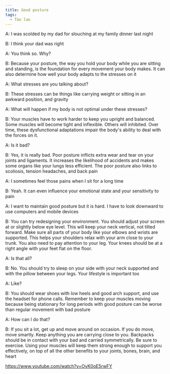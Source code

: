 ```yaml
---
title: Good posture
tags:
  - Tào lao
---
```


A: I was scolded by my dad for slouching at my family dinner last night

B: I think your dad was right

A: You think so. Why?

B: Because your posture, the way you hold your body while you are sitting and standing, is the foundation for every movement your body makes. It can also determine how well your body adapts to the stresses on it

A: What stresses are you talking about?

B: These stresses can be things like carrying weight or sitting in an awkward position, and gravity

A: What will happen if my body is not optimal under these stresses?

B: Your muscles have to work harder to keep you upright and balanced. Some muscles will become tight and inflexible. Others will inhibited. Over time, these dysfunctional adaptations impair the body's ability to deal with the forces on it.

A: Is it bad?

B: Yes, it is really bad. Poor posture inflicts extra wear and tear on your joints and ligaments. It increases the likelihood of accidents and makes some organs like your lungs less efficient. The poor posture also links to scoliosis, tension headaches, and back pain

A: I sometimes feel those pains when I sit for a long time

B: Yeah. It can even influence your emotional state and your sensitivity to pain

A: I want to maintain good posture but it is hard. I have to look downward to use computers and mobile devices

B: You can try redesigning your environment. You should adjust your screen at or slightly below eye level. This will keep your neck vertical, not tilted forward. Make sure all parts of your body like your elbows and wrists are supported. This helps your shoulders relax with your arm close to your trunk. You also need to pay attention to your leg. Your knees should be at a right angle with your feet flat on the floor.

A: Is that all?

B: No. You should try to sleep on your side with your neck supported and with the pillow between your legs. Your lifestyle is important too

A: Like?

B: You should wear shoes with low heels and good arch support, and use the headset for phone calls. Remember to keep your muscles moving because being stationary for long periods with good posture can be worse than regular movement with bad posture

A: How can I do that?

B: If you sit a lot, get up and move around on occasion. If you do move, move smartly. Keep anything you are carrying close to you. Backpacks should be in contact with your bad and carried symmetrically. Be sure to exercise. Using your muscles will keep them strong enough to support you effectively, on top of all the other benefits to your joints, bones, brain, and heart

https://www.youtube.com/watch?v=OyK0oE5rwFY
